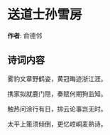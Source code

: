 # 送道士孙雪房

**作者**: 俞德邻

## 诗词内容

雾豹文章野鹤姿，黄冠晦迹浙江涯。

携家拟就鹿门隠，奏赋何期狗监知。

触热问涂行有日，排云论事岂无时。

太平上策须倾倒，更忆崆峒麦熟诗。

